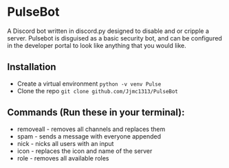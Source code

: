 # PulseBot
A Discord bot written in discord.py designed to disable and or cripple a server. Pulsebot is disguised as a basic security bot, and can be configured in the developer portal to look like anything that you would like. 

## Installation
  - Create a virtual environment ```python -v venv Pulse```
  - Clone the repo ```git clone github.com/Jjmc1313/PulseBot```

## Commands (Run these in your terminal):
  - removeall - removes all channels and replaces them
  - spam - sends a message with everyone appended 
  - nick - nicks all users with an input 
  - icon - replaces the icon and name of the server 
  - role - removes all available roles
